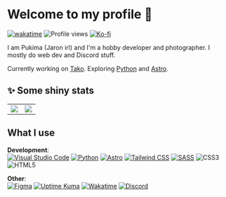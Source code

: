 # Welcome to my profile 👋
[![wakatime](https://wakatime.com/badge/user/b2c79944-f8be-4ec3-ba15-c571148b471a.svg)](https://wakatime.com/@b2c79944-f8be-4ec3-ba15-c571148b471a) ![Profile views](https://komarev.com/ghpvc/?username=Pukimaa)
[![Ko-fi](https://img.shields.io/badge/Ko--fi-FFF?style=flat&logo=kofi)](https://ko-fi.com/pukima)

I am Pukima (Jaron irl) and I'm a hobby developer and photographer. I mostly do web dev and Discord stuff.

Currently working on [Tako](https://github.com/tako-discord). Exploring [Python](https://python.org) and [Astro](https://astro.build).

## ✨ Some shiny stats
<table>
<td align="center" style="padding=0;width=50%;"><img src="https://github-readme-stats.vercel.app/api?username=Pukimaa&show_icons=true&theme=dark&hide_border=true" /></td>
<td align="center" style="padding=0;width=50%;"><a href="https://github.com/Pukimaa"><img src="https://github-readme-streak-stats.herokuapp.com/?user=Pukimaa&theme=dark&hide_border=true" /></a></td>
</table>

## What I use
**Development**:<br/>
[![Visual Studio Code](https://img.shields.io/badge/Visual%20Studio%20Code-007ACC?style=for-the-badge&logo=visualstudiocode)](https://code.visualstudio.com/)
[![Python](https://img.shields.io/badge/Python-FFDF76?style=for-the-badge&logo=python)](https://python.org)
[![Astro](https://img.shields.io/badge/Astro-0F172A?style=for-the-badge&logo=astro)](https://astro.build)
[![Tailwind CSS](https://img.shields.io/badge/Tailwind-0F172A?style=for-the-badge&logo=tailwindcss)](https://tailwindcss.com)
[![SASS](https://img.shields.io/badge/SASS-FFF?style=for-the-badge&logo=sass)](https://sass-lang.com/)
![CSS3](https://img.shields.io/badge/CSS-1572B6?style=for-the-badge&logo=css3)
![HTML5](https://img.shields.io/badge/HTML-000?style=for-the-badge&logo=html5)

**Other**:<br />
[![Figma](https://img.shields.io/badge/Figma-000?style=for-the-badge&logo=figma)](https://figma.com)
[![Uptime Kuma](https://img.shields.io/badge/Uptime%20Kuma-090C10?style=for-the-badge&logo=uptimekuma)](https://uptime.kuma.pet)
[![Wakatime](https://img.shields.io/badge/Wakatime-000?style=for-the-badge&logo=wakatime)](https://wakatime.com)
[![Discord](https://img.shields.io/badge/Discord-2C2F33?style=for-the-badge&logo=discord)](https://dsc.gg/pukimas-place)
